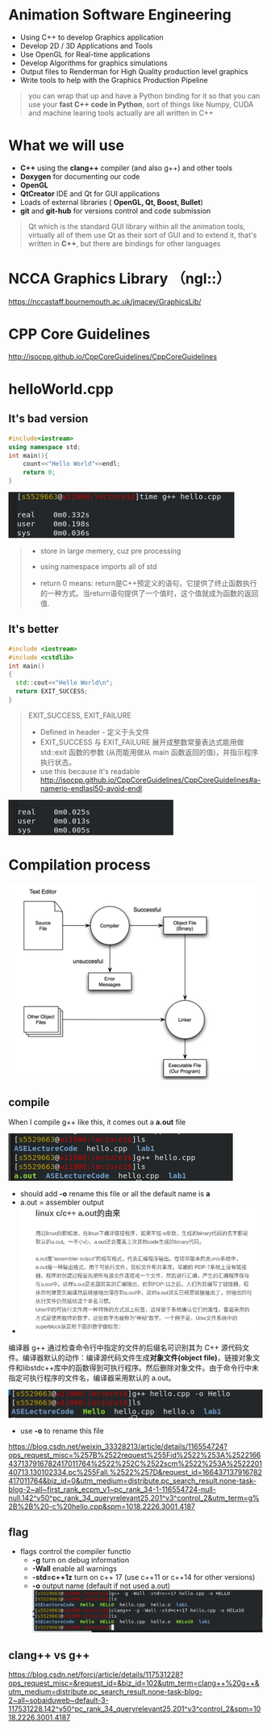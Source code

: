 # Animation Software Engineering
- Using C++ to develop Graphics application
- Develop 2D / 3D Applications and Tools
- Use OpenGL for Real-time applications
- Develop Algorithms for graphics simulations
- Output files to Renderman for High Quality production level graphics
- Write tools to help with the Graphics Production Pipeline

> you can wrap that up and have a Python binding for it so that you can use your **fast C++ code in Python**, sort of things like Numpy, CUDA and machine learing tools actually are all written in C++

# What we will use
- **C++** using the **clang++** compiler (and also g++) and other tools
- **Doxygen** for documenting our code
- **OpenGL**
- **QtCreator** IDE and Qt for GUI applications
- Loads of external libraries ( **OpenGL, Qt, Boost, Bullet**)
- **git** and **git-hub** for versions control and code submission

> Qt which is the standard GUI library within all the animation tools, virtually all of them use Qt as their sort of GUI and to extend it, that's written in **C++**, but there are bindings for other languages

# NCCA Graphics Library （ngl::）
https://nccastaff.bournemouth.ac.uk/jmacey/GraphicsLib/

# CPP Core Guidelines
http://isocpp.github.io/CppCoreGuidelines/CppCoreGuidelines


# helloWorld.cpp

## It's bad version

```c++
#include<iostream>
using namespace std;
int main(){
    count<<"Hello World"<<endl;
    return 0;
}
```

![ ](./assets/Screenshot%20from%202022-09-28%2012-43-10.png)

> - store in large memery, cuz pre processing
>
> - using namespace imports all of std
>
> - return 0 means: return是C++预定义的语句，它提供了终止函数执行的一种方式。当return语句提供了一个值时，这个值就成为函数的返回值.

## It's better

```c++
#include <iostream>
#include <cstdlib>
int main()
{
  std::cout<<"Hello World\n";
  return EXIT_SUCCESS;
}
```

> EXIT_SUCCESS, EXIT_FAILURE
> - Defined in header <cstdlib> - 定义于头文件 <cstdlib>
> - EXIT_SUCCESS 与 EXIT_FAILURE 展开成整数常量表达式能用做 std::exit 函数的参数 (从而能用做从 main 函数返回的值)，并指示程序执行状态。
> - use this because it's readable
> http://isocpp.github.io/CppCoreGuidelines/CppCoreGuidelines#a-namerio-endlasl50-avoid-endl

![ ](./assets/Screenshot%20from%202022-09-28%2013-50-56.png)

# Compilation process

![ ](./assets/Screenshot%20from%202022-09-28%2014-25-19.png)

## compile

When I compile g++ like this, it comes out a **a.out** file

![ ](./assets/Screenshot%20from%202022-09-28%2014-06-39.png)

- should add **-o** rename this file or all the default name is **a**
- a.out = assembler output
- ![ ](./assets/Screenshot%20from%202022-09-28%2014-12-53.png)

编译器 g++ 通过检查命令行中指定的文件的后缀名可识别其为 C++ 源代码文件。编译器默认的动作：编译源代码文件生成**对象文件(object file)**，链接对象文件和libstdc++库中的函数得到可执行程序。然后删除对象文件。由于命令行中未指定可执行程序的文件名，编译器采用默认的 a.out。

![ ](./assets/Screenshot%20from%202022-09-28%2014-34-35.png)

- use **-o** to rename this file

<https://blog.csdn.net/weixin_33328213/article/details/116554724?ops_request_misc=%257B%2522request%255Fid%2522%253A%2522166437137916782417011764%2522%252C%2522scm%2522%253A%252220140713.130102334.pc%255Fall.%2522%257D&request_id=166437137916782417011764&biz_id=0&utm_medium=distribute.pc_search_result.none-task-blog-2~all~first_rank_ecpm_v1~pc_rank_34-1-116554724-null-null.142^v50^pc_rank_34_queryrelevant25,201^v3^control_2&utm_term=g%2B%2B%20-c%20hello.cpp&spm=1018.2226.3001.4187>

## flag

- flags control the compiler functio
  - **-g** turn on debug information
  - **-Wall** enable all warnings
  - **-std=c++1z** turn on c++ 17 (use c++11 or c++14 for other versions)
  - **-o** output name (default if not used a.out)
![ ](./assets/Screenshot%20from%202022-09-28%2015-43-45.png)

## clang++ vs g++

<https://blog.csdn.net/forcj/article/details/117531228?ops_request_misc=&request_id=&biz_id=102&utm_term=clang++%20g++&utm_medium=distribute.pc_search_result.none-task-blog-2~all~sobaiduweb~default-3-117531228.142^v50^pc_rank_34_queryrelevant25,201^v3^control_2&spm=1018.2226.3001.4187>
